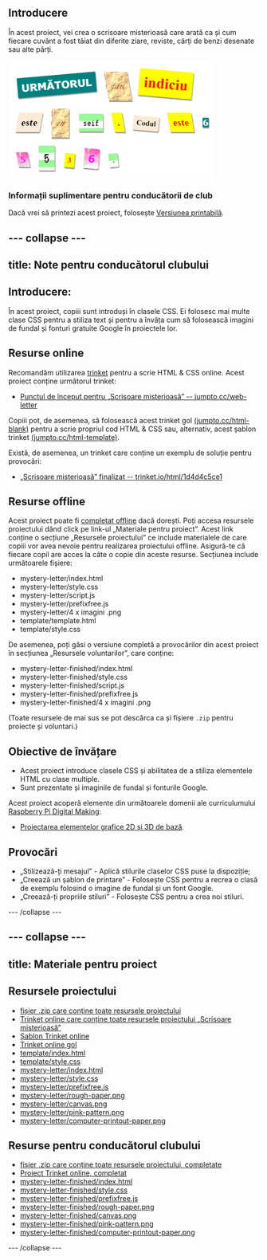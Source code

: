 ## Introducere

În acest proiect, vei crea o scrisoare misterioasă care arată ca și cum fiecare cuvânt a fost tăiat din diferite ziare, reviste, cărți de benzi desenate sau alte părți.

![captură de ecran](images/letter-final.png)

### Informații suplimentare pentru conducătorii de club

Dacă vrei să printezi acest proiect, folosește [Versiunea printabilă](https://projects.raspberrypi.org/en/projects/mystery-letter/print).

## \--- collapse \---

## title: Note pentru conducătorul clubului

## Introducere:

În acest proiect, copiii sunt introduși în clasele CSS. Ei folosesc mai multe clase CSS pentru a stiliza text și pentru a învăța cum să folosească imagini de fundal și fonturi gratuite Google în proiectele lor.

## Resurse online

Recomandăm utilizarea [trinket](https://trinket.io/) pentru a scrie HTML & CSS online. Acest proiect conține următorul trinket:

* [Punctul de început pentru „Scrisoare misterioasă” -- jumpto.cc/web-letter](http://jumpto.cc/web-letter)

Copiii pot, de asemenea, să folosească acest trinket gol [(jumpto.cc/html-blank)](http://jumpto.cc/html-blank) pentru a scrie propriul cod HTML & CSS sau, alternativ, acest șablon trinket [(jumpto.cc/html-template)](http://jumpto.cc/html-template).

Există, de asemenea, un trinket care conține un exemplu de soluție pentru provocări:

* [„Scrisoare misterioasă” finalizat -- trinket.io/html/1d4d4c5ce1](https://trinket.io/html/1d4d4c5ce1)

## Resurse offline

Acest proiect poate fi [completat offline](https://www.codeclubprojects.org/en-GB/resources/webdev-working-offline/) dacă dorești. Poți accesa resursele proiectului dând click pe link-ul „Materiale pentru proiect”. Acest link conține o secțiune „Resursele proiectului” ce include materialele de care copiii vor avea nevoie pentru realizarea proiectului offline. Asigură-te că fiecare copil are acces la câte o copie din aceste resurse. Secțiunea include următoarele fișiere:

* mystery-letter/index.html
* mystery-letter/style.css
* mystery-letter/script.js
* mystery-letter/prefixfree.js
* mystery-letter/4 x imagini .png
* template/template.html
* template/style.css

De asemenea, poți găsi o versiune completă a provocărilor din acest proiect în secțiunea „Resursele voluntarilor”, care conține:

* mystery-letter-finished/index.html
* mystery-letter-finished/style.css
* mystery-letter-finished/script.js
* mystery-letter-finished/prefixfree.js
* mystery-letter-finished/4 x imagini .png

(Toate resursele de mai sus se pot descărca ca și fișiere `.zip` pentru proiecte și voluntari.)

## Obiective de învățare

* Acest proiect introduce clasele CSS și abilitatea de a stiliza elementele HTML cu clase multiple.
* Sunt prezentate și imaginile de fundal și fonturile Google. 

Acest proiect acoperă elemente din următoarele domenii ale curriculumului [Raspberry Pi Digital Making](http://rpf.io/curriculum):

* [Proiectarea elementelor grafice 2D și 3D de bază](https://www.raspberrypi.org/curriculum/design/creator).

## Provocări

* „Stilizează-ți mesajul” - Aplică stilurile claselor CSS puse la dispoziție;
* „Creează un șablon de printare” - Folosește CSS pentru a recrea o clasă de exemplu folosind o imagine de fundal și un font Google. 
* „Creează-ți propriile stiluri” - Folosește CSS pentru a crea noi stiluri.

\--- /collapse \---

## \--- collapse \---

## title: Materiale pentru proiect

## Resursele proiectului

* [fișier .zip care conține toate resursele proiectului](resources/letter-project-resources.zip)
* [Trinket online care conține toate resursele proiectului „Scrisoare misterioasă”](http://jumpto.cc/web-letter)
* [Șablon Trinket online](http://jumpto.cc/trinket-template)
* [Trinket online gol](http://jumpto.cc/trinket-blank)
* [template/index.html](resources/template-index.html)
* [template/style.css](resources/template-style.css)
* [mystery-letter/index.html](resources/mystery-letter-index.html)
* [mystery-letter/style.css](resources/mystery-letter-style.css)
* [mystery-letter/prefixfree.js](resources/mystery-letter-prefixfree.js)
* [mystery-letter/rough-paper.png](resources/mystery-letter-rough-paper.png)
* [mystery-letter/canvas.png](resources/mystery-letter-canvas.png)
* [mystery-letter/pink-pattern.png](resources/mystery-letter-pink-pattern.png)
* [mystery-letter/computer-printout-paper.png](resources/mystery-letter-computer-printout-paper.png)

## Resurse pentru conducătorul clubului

* [fișier .zip care conține toate resursele proiectului, completate](resources/letter-volunteer-resources.zip)
* [Proiect Trinket online, completat](https://trinket.io/html/1d4d4c5ce1)
* [mystery-letter-finished/index.html](resources/mystery-letter-finished-index.html)
* [mystery-letter-finished/style.css](resources/mystery-letter-finished-style.css)
* [mystery-letter-finished/prefixfree.js](resources/mystery-letter-finished-prefixfree.js)
* [mystery-letter-finished/rough-paper.png](resources/mystery-letter-finished-rough-paper.png)
* [mystery-letter-finished/canvas.png](resources/mystery-letter-finished-canvas.png)
* [mystery-letter-finished/pink-pattern.png](resources/mystery-letter-finished-pink-pattern.png)
* [mystery-letter-finished/computer-printout-paper.png](resources/mystery-letter-finished-computer-printout-paper.png)

\--- /collapse \---